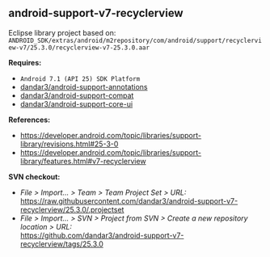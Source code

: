 ## android-support-v7-recyclerview

Eclipse library project based on:<br/>
`ANDROID_SDK/extras/android/m2repository/com/android/support/recyclerview-v7/25.3.0/recyclerview-v7-25.3.0.aar`

**Requires:**
- `Android 7.1 (API 25) SDK Platform`
- [dandar3/android-support-annotations](https://github.com/dandar3/android-support-annotations/tree/25.3.0)
- [dandar3/android-support-compat](https://github.com/dandar3/android-support-compat/tree/25.3.0)
- [dandar3/android-support-core-ui](https://github.com/dandar3/android-support-core-ui/tree/25.3.0)

**References:**
- https://developer.android.com/topic/libraries/support-library/revisions.html#25-3-0
- https://developer.android.com/topic/libraries/support-library/features.html#v7-recyclerview

**SVN checkout:**
- _File > Import... > Team > Team Project Set > URL:_<br/>
  https://raw.githubusercontent.com/dandar3/android-support-v7-recyclerview/25.3.0/.projectset
- _File > Import... > SVN > Project from SVN > Create a new repository location > URL:_<br/> 
  https://github.com/dandar3/android-support-v7-recyclerview/tags/25.3.0